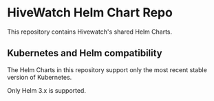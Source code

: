 # HiveWatch Helm Chart Repo

This repository contains Hivewatch's shared Helm Charts.

## Kubernetes and Helm compatibility

The Helm Charts in this repository support only the most recent stable version of Kubernetes.

Only Helm 3.x is supported.
